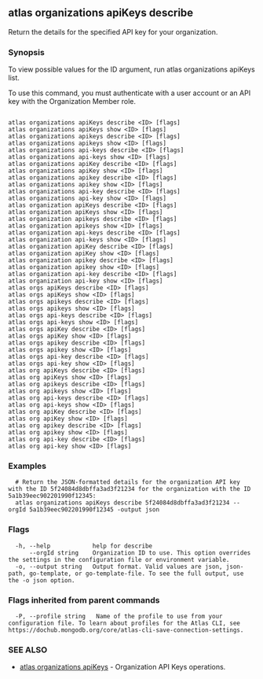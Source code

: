 ## atlas organizations apiKeys describe

Return the details for the specified API key for your organization.


### Synopsis

To view possible values for the ID argument, run atlas organizations apiKeys list.

To use this command, you must authenticate with a user account or an API key with the Organization Member role.



```

atlas organizations apiKeys describe <ID> [flags]
atlas organizations apiKeys show <ID> [flags]
atlas organizations apikeys describe <ID> [flags]
atlas organizations apikeys show <ID> [flags]
atlas organizations api-keys describe <ID> [flags]
atlas organizations api-keys show <ID> [flags]
atlas organizations apiKey describe <ID> [flags]
atlas organizations apiKey show <ID> [flags]
atlas organizations apikey describe <ID> [flags]
atlas organizations apikey show <ID> [flags]
atlas organizations api-key describe <ID> [flags]
atlas organizations api-key show <ID> [flags]
atlas organization apiKeys describe <ID> [flags]
atlas organization apiKeys show <ID> [flags]
atlas organization apikeys describe <ID> [flags]
atlas organization apikeys show <ID> [flags]
atlas organization api-keys describe <ID> [flags]
atlas organization api-keys show <ID> [flags]
atlas organization apiKey describe <ID> [flags]
atlas organization apiKey show <ID> [flags]
atlas organization apikey describe <ID> [flags]
atlas organization apikey show <ID> [flags]
atlas organization api-key describe <ID> [flags]
atlas organization api-key show <ID> [flags]
atlas orgs apiKeys describe <ID> [flags]
atlas orgs apiKeys show <ID> [flags]
atlas orgs apikeys describe <ID> [flags]
atlas orgs apikeys show <ID> [flags]
atlas orgs api-keys describe <ID> [flags]
atlas orgs api-keys show <ID> [flags]
atlas orgs apiKey describe <ID> [flags]
atlas orgs apiKey show <ID> [flags]
atlas orgs apikey describe <ID> [flags]
atlas orgs apikey show <ID> [flags]
atlas orgs api-key describe <ID> [flags]
atlas orgs api-key show <ID> [flags]
atlas org apiKeys describe <ID> [flags]
atlas org apiKeys show <ID> [flags]
atlas org apikeys describe <ID> [flags]
atlas org apikeys show <ID> [flags]
atlas org api-keys describe <ID> [flags]
atlas org api-keys show <ID> [flags]
atlas org apiKey describe <ID> [flags]
atlas org apiKey show <ID> [flags]
atlas org apikey describe <ID> [flags]
atlas org apikey show <ID> [flags]
atlas org api-key describe <ID> [flags]
atlas org api-key show <ID> [flags]
```

### Examples

```
  # Return the JSON-formatted details for the organization API key with the ID 5f24084d8dbffa3ad3f21234 for the organization with the ID 5a1b39eec902201990f12345:
  atlas organizations apiKeys describe 5f24084d8dbffa3ad3f21234 --orgId 5a1b39eec902201990f12345 -output json
```


### Flags

```
  -h, --help            help for describe
      --orgId string    Organization ID to use. This option overrides the settings in the configuration file or environment variable.
  -o, --output string   Output format. Valid values are json, json-path, go-template, or go-template-file. To see the full output, use the -o json option.

```


### Flags inherited from parent commands

```
  -P, --profile string   Name of the profile to use from your configuration file. To learn about profiles for the Atlas CLI, see https://dochub.mongodb.org/core/atlas-cli-save-connection-settings.

```

### SEE ALSO


* [atlas organizations apiKeys](atlas_organizations_apiKeys.md)	- Organization API Keys operations.



